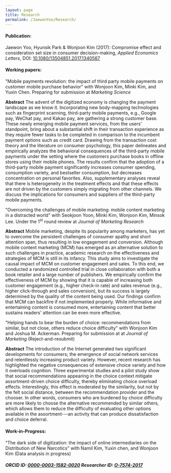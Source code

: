```yaml
---
layout: page
title: Research
permalink: /JaewonYoo/Research/
---
```


#### Publication:
Jaewon Yoo, Hyunsik Park & Wonjoon Kim (2017): Compromise effect and consideration set size in consumer decision-making, _Applied Economics Letters_, DOI: [10.1080/13504851.2017.1340567](http://www.tandfonline.com/doi/abs/10.1080/13504851.2017.1340567)

#### Working papers:
"Mobile payments revolution: the impact of third party mobile payments on customer mobile purchase behavior" with Wonjoon Kim, Minki Kim, and Yuxin Chen. Preparing for submission at _Marketing Science_

__Abstract__  The advent of the digitized economy is changing the payment landscape as we know it. Incorporating new body-mapping technologies such as fingerprint scanning, third-party mobile payments, e.g., Google pay, WeChat pay, and Kakao pay, are gathering a strong customer base. These newly emerging mobile payment services, from the users’ standpoint, bring about a substantial shift in their transaction experience as they require fewer tasks to be completed in comparison to the incumbent payment options such as credit card. Drawing from the transaction cost theory and the literature on consumer psychology, this paper delineates and empirically analyzes the behavioral consequences of the third-party mobile payments under the setting where the customers purchase books in offline stores using their mobile phones. The results confirm that the adoption of a third-party mobile payment significantly increases consumer spending, consumption variety, and bestseller consumption, but decreases concentration on personal favorites. Also, supplementary analyses reveal that there is heterogeneity in the treatment effects and that these effects are not driven by the customers simply migrating from other channels. We discuss the implications for consumers and suppliers of the third-party mobile payments.

"Overcoming the challenges of mobile marketing: mobile content marketing in a distracted world" with Seokjoon Yoon, Minki Kim, Wonjoon Kim, Minsok Lee. Under the 1<sup>st</sup> round review at _Journal of Marketing Research_

__Abstract__  Mobile marketing, despite its popularity among marketers, has yet to overcome the persistent challenges of consumer apathy and short attention span, thus resulting in low engagement and conversion. Although mobile content marketing (MCM) has emerged as an alternative solution to such challenges in practice, academic research on the effectiveness and strategies of MCM is still in its infancy. This study aims to investigate the causal impact of MCM on customer engagement and sales. To this end, we conducted a randomized controlled trial in close collaboration with both a book retailer and a large number of publishers. We empirically confirm the effectiveness of MCM by showing that it is capable of increasing both customer engagement (e.g., higher check-in rate) and sales revenue (e.g., higher click-through and sales conversion), but its success is largely determined by the quality of the content being used. Our findings confirm that MCM can backfire if not implemented properly. While informative and entertaining content is consumed more, entertaining content that better sustains readers' attention can be even more effective.

"Helping hands to bear the burden of choice: recommendations from similar, but not close, others reduce choice difficulty" with Wonjoon Kim and Joshua M. Ackerman. Preparing for submission at at _Journal of Marketing_ (Reject-and-resubmit)

__Abstract__  The introduction of the Internet generated two significant developments for consumers; the emergence of social network services and relentlessly increasing product variety. However, recent research has highlighted the negative consequences of extensive choice variety and how it overloads cognition. Three experimental studies and a pilot study show that social recommendations appearing in the choice context mitigate assortment-driven choice difficulty, thereby eliminating choice overload effects. Interestingly, this effect is moderated by the similarity, but not by the felt social distance, between the recommendation provider and the chooser. In other words, consumers who are burdened by choice difficulty are more likely to choose the alternative recommended by similar others, which allows them to reduce the difficulty of evaluating other options available in the assortment---an activity that can produce dissatisfaction and choice deferral.

#### Work-in-Progress:
"The dark side of digitization: the impact of online intermediaries on the Distribution of New Narcotics" with Namil Kim, Yuxin chen, and Wonjoon Kim (Data analysis in progress)

##### ORCID ID: [0000-0003-1582-0020](http://orcid.org/0000-0003-1582-0020) Researcher ID: [O-7574-2017](http://www.researcherid.com/Workspace.action)
